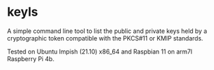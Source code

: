 # keyls

A simple command line tool to list the public and private keys held by a cryptographic token compatible with the PKCS#11 or KMIP standards.

Tested on Ubuntu Impish (21.10) x86_64 and Raspbian 11 on arm7l Raspberry Pi 4b.
